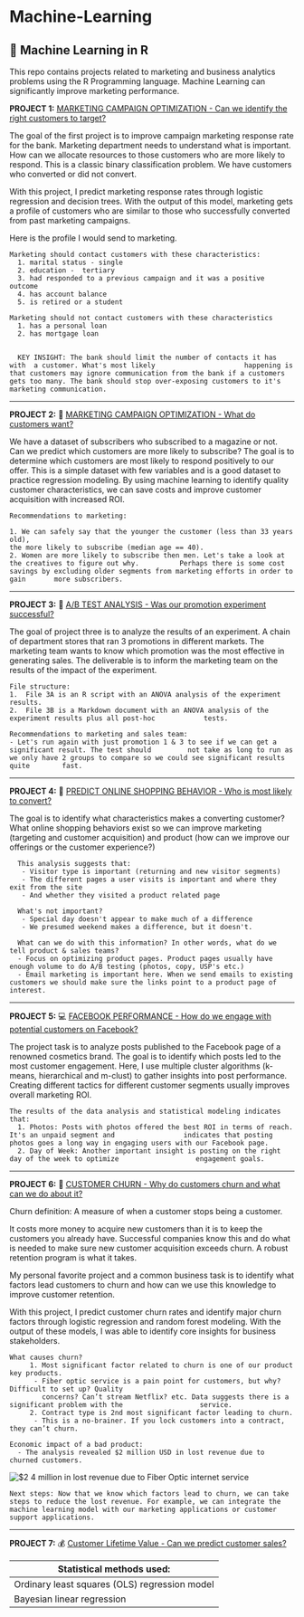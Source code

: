 # Machine-Learning

## :dart: Machine Learning in R

This repo contains projects related to marketing and business analytics problems using the R Programming language. Machine Learning can significantly improve marketing performance.

**PROJECT 1:** [MARKETING CAMPAIGN OPTIMIZATION - Can we identify the right customers to target?](https://github.com/bonheurgirl/Machine-Learning-R/blob/master/1.Predict%20Bank%20Mktg%20Campaign%20Response-Logistic%20Regression%20%26%20Decision%20Tree%20Models.R)

The goal of the first project is to improve campaign marketing response rate for the bank. Marketing department needs to understand what is important. How can we allocate resources to those customers who are more likely to respond. This is a classic binary classification problem. We have customers who converted or did not convert.

With this project, I predict marketing response rates through logistic regression and decision trees. With the output of this model, marketing gets a profile of customers who are similar to those who successfully converted from past marketing campaigns.

Here is the profile I would send to marketing.

    Marketing should contact customers with these characteristics:
      1. marital status - single
      2. education -  tertiary
      3. had responded to a previous campaign and it was a positive outcome
      4. has account balance
      5. is retired or a student

    Marketing should not contact customers with these characteristics
      1. has a personal loan
      2. has mortgage loan
      
      
      KEY INSIGHT: The bank should limit the number of contacts it has with  a customer. What's most likely                      happening is that customers may ignore communication from the bank if a customers gets too many. The bank should stop over-exposing customers to it's marketing communication.

------------------------------------------------------------------------

**PROJECT 2:** :crystal_ball: [MARKETING CAMPAIGN OPTIMIZATION - What do customers want?](https://github.com/bonheurgirl/Machine-Learning-R/blob/master/2.Predict%20Magazine%20Subscription%20Behavior%20-%20Logistic%20Regression.R)

We have a dataset of subscribers who subscribed to a magazine or not. Can we predict which customers are more likely to subscribe? The goal is to determine which customers are most likely to respond positively to our offer. This is a simple dataset with few variables and is a good dataset to practice regression modeling. By using machine learning to identify quality customer characteristics, we can save costs and improve customer acquisition with increased ROI.

    Recommendations to marketing:

    1. We can safely say that the younger the customer (less than 33 years old),
    the more likely to subscribe (median age == 40).
    2. Women are more likely to subscribe then men. Let's take a look at the creatives to figure out why.          Perhaps there is some cost savings by excluding older segments from marketing efforts in order to gain       more subscribers.

------------------------------------------------------------------------

**PROJECT 3:** :test_tube: [A/B TEST ANALYSIS - Was our promotion experiment successful?](https://github.com/bonheurgirl/Machine-Learning-R/blob/master/3B.IBM%20Watson%20Marketing%20AB%20Test%20Results%20Evaluation%20-%20ANOVA%20and%20post-hoc%20tests.Rmd)

The goal of project three is to analyze the results of an experiment. A chain of department stores that ran 3 promotions in different markets. The marketing team wants to know which promotion was the most effective in generating sales. The deliverable is to inform the marketing team on the results of the impact of the experiment.

    File structure:
    1.  File 3A is an R script with an ANOVA analysis of the experiment results.
    2.  File 3B is a Markdown document with an ANOVA analysis of the experiment results plus all post-hoc            tests.

    Recommendations to marketing and sales team: 
    - Let's run again with just promotion 1 & 3 to see if we can get a significant result. The test should         not take as long to run as we only have 2 groups to compare so we could see significant results quite        fast.

------------------------------------------------------------------------

**PROJECT 4:** :shopping_cart: [PREDICT ONLINE SHOPPING BEHAVIOR - Who is most likely to convert?](https://github.com/bonheurgirl/Machine-Learning-R/blob/master/4.Predict%20Online%20Shoppers%20Intent%20-%20Logistic%20Regression.R)

The goal is to identify what characteristics makes a converting customer? What online shopping behaviors exist so we can improve marketing (targeting and customer acquisition) and product (how can we improve our offerings or the customer experience?)

      This analysis suggests that:
       - Visitor type is important (returning and new visitor segments)
       - The different pages a user visits is important and where they exit from the site
       - And whether they visited a product related page

      What's not important?
       - Special day doesn't appear to make much of a difference
       - We presumed weekend makes a difference, but it doesn't.

      What can we do with this information? In other words, what do we tell product & sales teams?
      - Focus on optimizing product pages. Product pages usually have enough volume to do A/B testing (photos, copy, USP's etc.)
      - Email marketing is important here. When we send emails to existing customers we should make sure the links point to a product page of interest.

------------------------------------------------------------------------

**PROJECT 5:** :computer: [FACEBOOK PERFORMANCE - How do we engage with potential customers on Facebook?](https://github.com/bonheurgirl/Machine-Learning-R/blob/master/5.Facebook%20Performance%20-%20Clustering.R)

The project task is to analyze posts published to the Facebook page of a renowned cosmetics brand. The goal is to identify which posts led to the most customer engagement. Here, I use multiple cluster algorithms (k-means, hierarchical and m-clust) to gather insights into post performance. Creating different tactics for different customer segments usually improves overall marketing ROI.

    The results of the data analysis and statistical modeling indicates that:
      1. Photos: Posts with photos offered the best ROI in terms of reach. It's an unpaid segment and                 indicates that posting photos goes a long way in engaging users with our Facebook page.
      2. Day of Week: Another important insight is posting on the right day of the week to optimize                   engagement goals.

------------------------------------------------------------------------

**PROJECT 6:** :money_with_wings: [CUSTOMER CHURN - Why do customers churn and what can we do about it?](https://github.com/bonheurgirl/Machine-Learning-R/blob/master/6.Customer%20Churn%20Analysis%20-%20Logistic%20Regression%20%26%20Random%20Forest%20Models.Rmd)

Churn definition: A measure of when a customer stops being a customer.

It costs more money to acquire new customers than it is to keep the customers you already have. Successful companies know this and do what is needed to make sure new customer acquisition exceeds churn. A robust retention program is what it takes.

My personal favorite project and a common business task is to identify what factors lead customers to churn and how can we use this knowledge to improve customer retention.

With this project, I predict customer churn rates and identify major churn factors through logistic regression and random forest modeling. With the output of these models, I was able to identify core insights for business stakeholders.

    What causes churn?
         1. Most significant factor related to churn is one of our product key products.
          - Fiber optic service is a pain point for customers, but why? Difficult to set up? Quality
            concerns? Can’t stream Netflix? etc. Data suggests there is a significant problem with the                   service.
         2. Contract type is 2nd most significant factor leading to churn. 
          - This is a no-brainer. If you lock customers into a contract, they can’t churn.

    Economic impact of a bad product:     
      - The analysis revealed $2 million USD in lost revenue due to churned customers.

![\$2 4 million in lost revenue due to Fiber Optic internet service](https://user-images.githubusercontent.com/13710429/120935138-9c883900-c701-11eb-99f8-ac6c15bdd175.png)

    Next steps: Now that we know which factors lead to churn, we can take steps to reduce the lost revenue. For example, we can integrate the machine learning model with our marketing applications or customer support applications.

------------------------------------------------------------------------

**PROJECT 7:** :moneybag: [Customer Lifetime Value - Can we predict customer sales?](https://github.com/bonheurgirl/Machine-Learning-R/blob/master/7.%20Customer%20Lifetime%20Value%20Modeling%20with%20OLS%20and%20Bayesian%20Linear%20Regression.Rmd)



| Statistical methods used:                     |
|-----------------------------------------------|
| Ordinary least squares (OLS) regression model |
| Bayesian linear regression                    |
